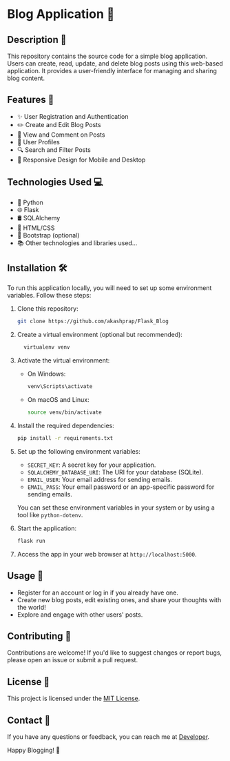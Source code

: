
# Blog Application 📝



## Description 📖

This repository contains the source code for a simple blog application. Users can create, read, update, and delete blog posts using this web-based application. It provides a user-friendly interface for managing and sharing blog content.

## Features 🚀

- ✨ User Registration and Authentication
- ✏️ Create and Edit Blog Posts
- 💬 View and Comment on Posts
- 👤 User Profiles
- 🔍 Search and Filter Posts
- 📱 Responsive Design for Mobile and Desktop

## Technologies Used 💻

- 🐍 Python
- 🌐 Flask
- 🛢️ SQLAlchemy
- 🎨 HTML/CSS
- 📱 Bootstrap (optional)
- 📚 Other technologies and libraries used...

## Installation 🛠️

To run this application locally, you will need to set up some environment variables. Follow these steps:

1. Clone this repository:

   ```bash
   git clone https://github.com/akashprap/Flask_Blog
   ```

2. Create a virtual environment (optional but recommended):

   ```bash
     virtualenv venv
   ```

3. Activate the virtual environment:

   - On Windows:

     ```bash
     venv\Scripts\activate
     ```

   - On macOS and Linux:

     ```bash
     source venv/bin/activate
     ```

4. Install the required dependencies:

   ```bash
   pip install -r requirements.txt
   ```

5. Set up the following environment variables:

   - `SECRET_KEY`: A secret key for your application.
   - `SQLALCHEMY_DATABASE_URI`: The URI for your database (SQLite).
   - `EMAIL_USER`: Your email address for sending emails.
   - `EMAIL_PASS`: Your email password or an app-specific password for sending emails.

   You can set these environment variables in your system or by using a tool like `python-dotenv`.

6. Start the application:

   ```bash
   flask run
   ```

7. Access the app in your web browser at `http://localhost:5000`.

## Usage 📝

- Register for an account or log in if you already have one.
- Create new blog posts, edit existing ones, and share your thoughts with the world!
- Explore and engage with other users' posts.

## Contributing 🤝

Contributions are welcome! If you'd like to suggest changes or report bugs, please open an issue or submit a pull request.

## License 📜

This project is licensed under the [MIT License](LICENSE).

## Contact 📧

If you have any questions or feedback, you can reach me at [Developer](mailto:akashprap2002@gmail.com).

Happy Blogging! 🚀
